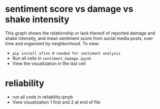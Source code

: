 # sentiment score vs damage vs shake intensity
This graph shows the relationship or lack thereof of reported damage and shake intensity, and mean sentiment score from social media posts, over time and organized by neighborhood. To view:
* ```pip install afinn # needed for sentiment analysis```
* Run all cells in ```sentiment_damage.ipynb```
* View the visualization in the last cell

# reliability
* run all code in reliability.ipnyb
* View visualization 1 first and 2 at end of file

